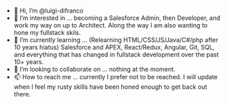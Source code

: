 - 👋 Hi, I’m @luigi-difranco
- 👀 I’m interested in ... becoming a Salesforce Admin, then Developer, and work my way on up to Architect. Along the way I am also wanting to hone my fullstack skils.
- 🌱 I’m currently learning ... (Relearning HTML/CSS/JS/Java/C#/php after 10 years hiatus) Salesforce and APEX, React/Redux, Angular, Git, SQL, and everything that has changed in fullstack development over the past 10+ years. 
- 💞️ I’m looking to collaborate on ... nothing at the moment.
- 📫 How to reach me ... currently I prefer not to be reached. I will update when I feel my rusty skills have been honed enough to get back out there.

<!---
luigi-difranco/luigi-difranco is a ✨ special ✨ repository because its `README.md` (this file) appears on your GitHub profile.
You can click the Preview link to take a look at your changes.
--->
